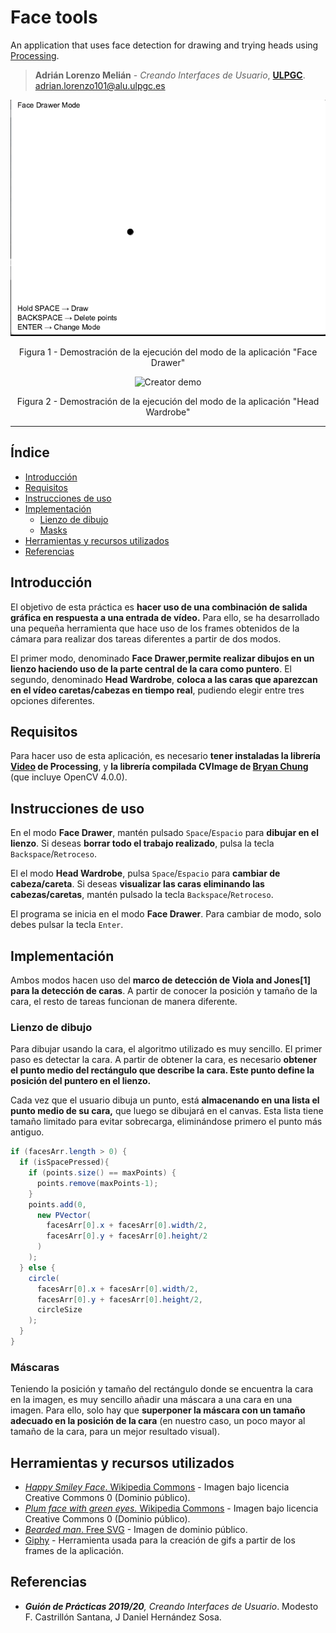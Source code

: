 # Face tools

An application that uses face detection for drawing and trying heads using [Processing](https://processing.org).
> **Adrián Lorenzo Melián** - *Creando Interfaces de Usuario*, [**ULPGC**](https://www.ulpgc.es).
> adrian.lorenzo101@alu.ulpgc.es

<div align="center">
 <img src=images/demo1.gif alt="Creator demo"></img>
 <p>Figura 1 - Demostración de la ejecución del modo de la aplicación "Face Drawer"</p>
</div>

<div align="center">
 <img src=images/demo2.gif alt="Creator demo"></img>
 <p>Figura 2 - Demostración de la ejecución del modo de la aplicación "Head Wardrobe"</p>
</div>

***

## Índice
* [Introducción](#introduction)
* [Requisitos](#requirements)
* [Instrucciones de uso](#instructions) 
* [Implementación](#implementation)
    * [Lienzo de dibujo](#canvas)
    * [Masks](#masks)
* [Herramientas y recursos utilizados](#tools-and-resources)
* [Referencias](#references)

## Introducción <a id="introduction"></a>
El objetivo de esta práctica es **hacer uso de una combinación de salida gráfica en respuesta a una entrada de vídeo.** Para ello, se ha desarrollado una pequeña herramienta que hace uso de los frames obtenidos de la cámara para realizar dos tareas diferentes a partir de dos modos.

El primer modo, denominado **Face Drawer**,**permite realizar dibujos en un lienzo haciendo uso de la parte central de la cara como puntero**. El segundo, denominado **Head Wardrobe**, **coloca a las caras que aparezcan en el vídeo caretas/cabezas en tiempo real**, pudiendo elegir entre tres opciones diferentes.

## Requisitos <a id="requirements"></a>
Para hacer uso de esta aplicación, es necesario **tener instaladas la librería [Video](https://processing.org/reference/libraries/video/index.html) de Processing**, y **la librería compilada CVImage de [Bryan Chung](http://www.magicandlove.com/blog/2018/11/22/opencv-4-0-0-java-built-and-cvimage-library/)** (que incluye OpenCV 4.0.0).  

## Instrucciones de uso<a id="instructions"></a>
En el modo **Face Drawer**, mantén pulsado `Space`/`Espacio` para **dibujar en el lienzo**. Si deseas **borrar todo el trabajo realizado**, pulsa la tecla `Backspace`/`Retroceso`.

El el modo **Head Wardrobe**, pulsa `Space`/`Espacio` para **cambiar de cabeza/careta**. Si deseas **visualizar las caras eliminando las cabezas/caretas**, mantén pulsado la tecla `Backspace`/`Retroceso`.

El programa se inicia en el modo **Face Drawer**. Para cambiar de modo, solo debes pulsar la tecla `Enter`.

## Implementación <a id="implementation"></a>

Ambos modos hacen uso del **marco de detección de Viola and Jones[1] para la detección de caras**. A partir de conocer la posición y tamaño de la cara, el resto de tareas funcionan de manera diferente.

### Lienzo de dibujo <a id="canvas"></a>
Para dibujar usando la cara, el algoritmo utilizado es muy sencillo. El primer paso es detectar la cara. A partir de obtener la cara, es necesario **obtener el punto medio del rectángulo que describe la cara. Este punto define la posición del puntero en el lienzo.**

Cada vez que el usuario dibuja un punto, está **almacenando en una lista el punto medio de su cara,** que luego se dibujará en el canvas. Esta lista tiene tamaño limitado para evitar sobrecarga, eliminándose primero el punto más antiguo.

```java
if (facesArr.length > 0) {  
  if (isSpacePressed){
    if (points.size() == maxPoints) {
      points.remove(maxPoints-1);
    }
    points.add(0,
      new PVector(
        facesArr[0].x + facesArr[0].width/2,
        facesArr[0].y + facesArr[0].height/2
      )
    );
  } else {
    circle(
      facesArr[0].x + facesArr[0].width/2, 
      facesArr[0].y + facesArr[0].height/2, 
      circleSize
    );
  }
}
```

### Máscaras <a id="masks"></a>
Teniendo la posición y tamaño del rectángulo donde se encuentra la cara en la imagen, es muy sencillo añadir una máscara a una cara en una imagen. Para ello, solo hay que **superponer la máscara con un tamaño adecuado en la posición de la cara** (en nuestro caso, un poco mayor al tamaño de la cara, para un mejor resultado visual).

## Herramientas y recursos utilizados <a id="tools-and-resources"></a>

- [*Happy Smiley Face*. Wikipedia Commons](https://es.m.wikipedia.org/wiki/Archivo:Happy_smiley_face.png) - Imagen bajo licencia Creative Commons 0 (Dominio público).
- [*Plum face with green eyes.* Wikipedia Commons](https://commons.wikimedia.org/wiki/File:Pink_or_Plum_Robot_Face_With_Green_Eyes.png) - Imagen bajo licencia Creative Commons 0 (Dominio público).
- [*Bearded man*. Free SVG](https://freesvg.org/vector-illustration-of-bearded-man-pixel-icon) - Imagen de dominio público.
- [Giphy](https://giphy.com) - Herramienta usada para la creación de gifs a partir de los frames de la aplicación.

## Referencias <a id="references"></a>
- ***Guión de Prácticas 2019/20**, Creando Interfaces de Usuario*. Modesto F. Castrillón Santana, J Daniel Hernández Sosa.


